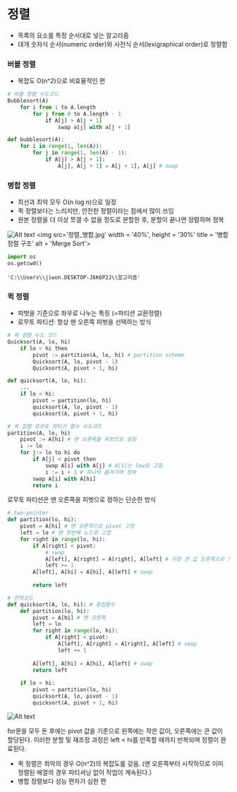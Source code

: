 # **정렬**
* 목록의 요소를 특정 순서대로 넣는 알고리즘
* 대개 숫자식 순서(numeric order)와 사전식 순서(lexigraphical order)로 정렬함

### **버블 정렬**
* 복잡도 O(n^2)으로 비효율적인 편


```python
# 버블 정렬 수도코드
Bubblesort(A)
    for i from 1 to A.length
        for j from 0 to A.length - 1
            if A[j] > A[j + 1]
                swap a[j] with a[j + 1]
```


```python
def bubblesort(A):
    for i in range(1, len(A)):
        for j in range(1, len(A) - 1):
            if A[j] > A[j + 1]:
                A[j], A[j + 1] = A[j + 1], A[j] # swap
```

### **병합 정렬**
* 최선과 최악 모두 O(n log n)으로 일정
* 퀵 정렬보다는 느리지만, 안전한 정렬이라는 점에서 많이 쓰임
* 원본 정렬을 더 이상 쪼갤 수 없을 정도로 분할한 후, 분할이 끝나면 정렬하며 정복

![Alt text](정렬_병합.jpg)
<img src='정렬_병합.jpg' width = '40%', height = '30%' title = '병합 정렬 구조' alt = 'Merge Sort'></img>


```python
import os
os.getcwd()
```




    'C:\\Users\\jiwon.DESKTOP-J6K6P2J\\알고리즘'



### **퀵 정렬**
* 피벗을 기준으로 좌우로 나누는 특징 (=파티션 교환정렬) 
* 로무토 파티션: 항상 맨 오른쪽 피벗을 선택하는 방식 


```python
# 퀵 정렬 수도 코드
Quicksort(A, lo, hi)
    if lo < hi then 
        pivot := partition(A, lo, hi) # partition scheme
        Quicksort(A, lo, pivot - 1)
        Quicksort(A, pivot + 1, hi)
```


```python
def quicksort(A, lo, hi):
    ...
    if lo < hi:
        pivot = partition(lo, hi)
        quicksort(A, lo, pivot - 1)
        quicksort(A, pivot + 1, hi)
```


```python
# 퀵 정렬 로무토 파티션 함수 수도코드
partition(A, lo, hi)
    pivot := A[hi] # 맨 오른쪽을 피벗으로 설정
    i := lo
    for j:= lo to hi do 
        if A[j] < pivot then
            swap A[i] with A[j] # A[i]는 low로 고정 
            i := i + 1 # 하나씩 옮겨가며 정복
        swap A[i] with A[hi]
        return i
```

로무토 파티션은 맨 오른쪽을 피벗으로 정하는 단순한 방식


```python
# two-pointer
def partition(lo, hi):
    pivot = A[hi] # 맨 오른쪽으로 pivot 고정
    left = lo # 맨 첫번째 노드로 고정
    for right in range(lo, hi):
        if A[right] < pivot:
            # swap
            A[left], A[right] = A[right], A[left] # 가장 큰 값 오른쪽으로 보내기
            left += 1
        A[left], A[hi] = A[hi], A[left] # swap
        
        return left
```


```python
# 전체코드
def quicksort(A, lo, hi): # 중첩함수
    def partition(lo, hi):
        pivot = A[hi] # 맨 오른쪽 
        left = lo
        for right in range(lo, hi):
            if A[right] < pivot:
                A[left], A[right] = A[right], A[left] # swap
                left += 1
        
        A[left], A[hi] = A[hi], A[left] # swap
        return left
    
    if lo < hi: 
        pivot = partition(lo, hi)
        quicksort(A, lo, pivot - 1)
        quicksort(A, pivot + 1, hi) 
```

![Alt text](정렬_퀵.jpg)

for문을 모두 돈 후에는 pivot 값을 기준으로 왼쪽에는 작은 값이, 오른쪽에는 큰 값이 할당된다. 이러한 분할 및 재조정 과정은 left < hi를 만족할 때까지 반복되며 정렬이 완료된다.
* 퀵 정렬은 최악의 경우 O(n^2)의 복잡도를 갖음. (맨 오른쪽부터 시작하므로 이미 정렬된 배열의 경우 파티셔닝 없이 작업이 계속된다.)
* 병합 정렬보다 성능 편차가 심한 편

